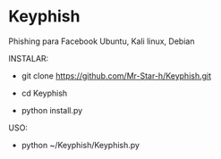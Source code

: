 # Keyphish
Phishing para Facebook Ubuntu, Kali linux, Debian

INSTALAR:

- git clone https://github.com/Mr-Star-h/Keyphish.git

- cd Keyphish

- python install.py

USO:

- python ~/Keyphish/Keyphish.py
